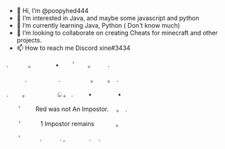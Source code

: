 - 👋 Hi, I’m @poopyhed444
- 👀 I’m interested in Java, and maybe some javascript and python
- 🌱 I’m currently learning Java, Python ( Don't know much)
- 💞️ I’m looking to collaborate on creating Cheats for minecraft and other projects.
- 📫 How to reach me Discord xine#3434

<!---
I mainly make configs and scripts and I sometimes paste some anticheats (very bad at it though)
--->

. 　　　。　　　　•　 　ﾟ　　。 　　.



　　　.　　　 　　.　　　　　。　　 。　. 　



.　　 。　　　　　 ඞ 。 . 　　 • 　　　　•



　　ﾟ　　 Red was not An Impostor.　 。　.



　　'　　　 1 Impostor remains 　 　　。



　　ﾟ　　　.　　　. ,　　　　.　 .
